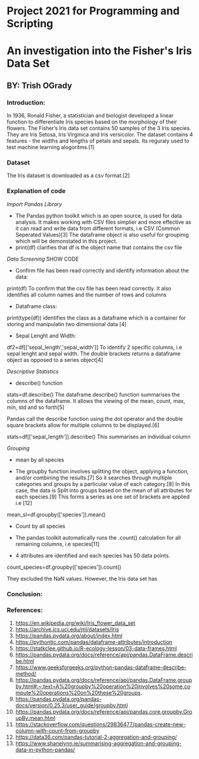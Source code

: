 # Project 2021 for Programming and Scripting

# An investigation into the Fisher's Iris Data Set

## BY: Trish OGrady

### Introduction:

In 1936, Ronald Fisher, a statistician and biologist developed a linear function to differentiate Iris species based on the morphology of their flowers. The Fisher’s Iris data set contains 50 samples of the 3 Iris species. They are Iris Setosa, Iris Virginica and Iris versicolor. The dataset contains 4 features - the widths and lengths of petals and sepals. Its reguraly used to test machine learning alogoritms.[1]

### Dataset

The Iris dataset is downloaded as a csv format.[2]

### Explanation of code

*Import Pandas Library*

* The Pandas python toolkit which is an open source, is used for data analysis. It makes working with CSV files simplier and more effective as it can read and write data from different formats, i.e CSV (Common Seperated Values)[3] The dataframe object is also useful for groupimg which will be demonstated in this project.
* print(df) clarifies that df is the object name that contains the csv file

*Data Screening*   SHOW CODE

* Confirm file has been read correctly and identify information about the data:

print(df) To confirm that the csv file has been read correctly. It also identifies all column names and the number of rows and columns


* Dataframe class:

print(type(df)) identifies the class as a dataframe which is a container for storing and manipulatin two dimensional data [4]

* Sepal Lenght and Width:

df2=df[['sepal_length','sepal_width']] To identify 2 specific columns, i.e sepal lenght and sepal width. The double brackets returns a dataframe object as opposed to a series object[4]

*Descriptive Statistics*

* describe() function

stats=df.describe()   The dataframe.describe() function summarises the columns of the dataframe. It allows the viewing of the mean, count, max, min, std and so forth[5] 


Pandas call the describe function using the dot operator and the double square brackets allow for multiple columns to be displayed.[6]

 stats=df[['sepal_length']].describe() This summarises an individual column

*Grouping*

* mean by all species

* The groupby function involves splitting the object, applying a function, and/or combining the results.[7] So it searches through multiple categories and groups by a particular value of each category.[8] In this case, the data is Split into groups based on the mean of all attributes for each species.[9] This forms a series as one set of brackets are applied i.e [12]

mean_sl=df.groupby(['species']).mean()

* Count by all species

* The pandas toolkit automatically runs the .count() calculation for all remaining columns, i.e species[11]

* 4 attributes are identified and each species has 50 data points. 

count_species=df.groupby(['species']).count()





They excluded the NaN values. However, the Iris data set has

### Conclusion:







### References:
1. https://en.wikipedia.org/wiki/Iris_flower_data_set
2. https://archive.ics.uci.edu/ml/datasets/Iris
3. https://pandas.pydata.org/about/index.html
4. https://pythontic.com/pandas/dataframe-attributes/introduction
4. https://statkclee.github.io/R-ecology-lesson/03-data-frames.html
5. https://pandas.pydata.org/docs/reference/api/pandas.DataFrame.describe.html
6. https://www.geeksforgeeks.org/python-pandas-dataframe-describe-method/
7. https://pandas.pydata.org/docs/reference/api/pandas.DataFrame.groupby.html#:~:text=A%20groupby%20operation%20involves%20some,compute%20operations%20on%20these%20groups.
8. https://pandas.pydata.org/pandas-docs/version/0.25.3/user_guide/groupby.html
9. https://pandas.pydata.org/docs/reference/api/pandas.core.groupby.GroupBy.mean.html
10. https://stackoverflow.com/questions/29836477/pandas-create-new-column-with-count-from-groupby
11. https://data36.com/pandas-tutorial-2-aggregation-and-grouping/
12. https://www.shanelynn.ie/summarising-aggregation-and-grouping-data-in-python-pandas/


